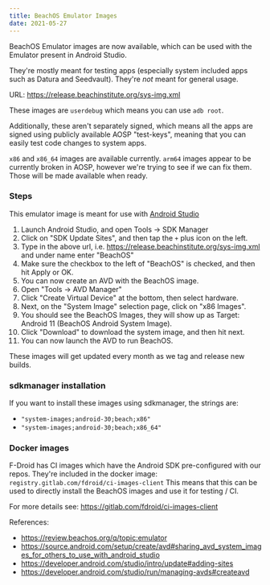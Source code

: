 ```yaml
---
title: BeachOS Emulator Images
date: 2021-05-27
---
```


BeachOS Emulator images are now available, which can be used with the Emulator present in Android Studio.

They're mostly meant for testing apps (especially system included apps such as Datura and Seedvault). They're *not* meant for general usage. 

URL: <https://release.beachinstitute.org/sys-img.xml>

These images are `userdebug` which means you can use `adb root`.

Additionally, these aren't separately signed, which means all the apps are signed using publicly available AOSP "test-keys", meaning that you can easily test code changes to system apps.

`x86` and `x86_64` images are available currently. `arm64` images appear to be currently broken in AOSP, however we're trying to see if we can fix them. Those will be made available when ready.

### Steps

This emulator image is meant for use with [Android Studio](https://developer.android.com/studio)

1. Launch Android Studio, and open Tools -> SDK Manager
2. Click on "SDK Update Sites", and then tap the `+` plus icon on the left.
3. Type in the above url, i.e. <https://release.beachinstitute.org/sys-img.xml> and under name enter "BeachOS"
4. Make sure the checkbox to the left of "BeachOS" is checked, and then hit Apply or OK.
5. You can now create an AVD with the BeachOS image.
6. Open "Tools -> AVD Manager"
7. Click "Create Virtual Device" at the bottom, then select hardware.
8. Next, on the "System Image" selection page, click on "x86 Images".
9. You should see the BeachOS Images, they will show up as Target: Android 11 (BeachOS Android System Image).
10. Click "Download" to download the system image, and then hit next.
11. You can now launch the AVD to run BeachOS.

These images will get updated every month as we tag and release new builds.

### sdkmanager installation

If you want to install these images using sdkmanager, the strings are:
* `"system-images;android-30;beach;x86"`
* `"system-images;android-30;beach;x86_64"`

### Docker images

F-Droid has CI images which have the Android SDK pre-configured with our repos.
They're included in the docker image: `registry.gitlab.com/fdroid/ci-images-client`
This means that this can be used to directly install the BeachOS images and use it for testing / CI.

For more details see: <https://gitlab.com/fdroid/ci-images-client>

References:
* https://review.beachos.org/q/topic:emulator
* https://source.android.com/setup/create/avd#sharing_avd_system_images_for_others_to_use_with_android_studio
* https://developer.android.com/studio/intro/update#adding-sites
* https://developer.android.com/studio/run/managing-avds#createavd
